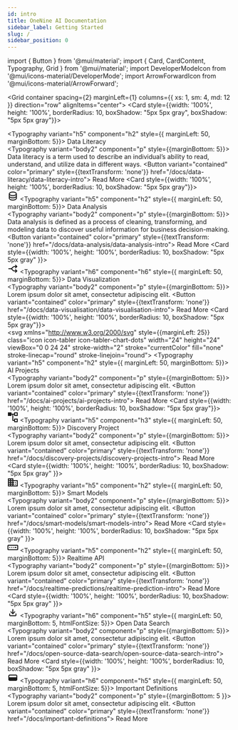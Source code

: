 ```yaml
---
id: intro
title: OneNine AI Documentation
sidebar_label: Getting Started
slug: /
sidebar_position: 0
---
```


import { Button } from '@mui/material';
import { Card, CardContent, Typography, Grid } from '@mui/material';
import DeveloperModeIcon from '@mui/icons-material/DeveloperMode';
import ArrowForwardIcon from '@mui/icons-material/ArrowForward';

          
<Grid container spacing={2} marginLeft={1} columns={{ xs: 1, sm: 4, md: 12 }} direction="row" alignItems="center">
    <Grid item xs={2} sm={4} md={4} key={1}>
        <Card style={{width: '100%', height: '100%', borderRadius: 10, boxShadow: "5px 5px gray", boxShadow: "5px 5px gray"}}>
        <CardContent>
            <div className='row'>
                <DeveloperModeIcon style={{marginLeft:25}}/>
                <Typography variant="h5" component="h2" style={{ marginLeft: 50, marginBottom: 5}}>
                Data Literacy
                </Typography>
            </div>
            <Typography variant="body2" component="p" style={{marginBottom: 5}}>
            Data literacy is a term used to describe an individual’s ability to read, understand, and utilize data in different ways.
            </Typography>
            <Button variant="contained" color="primary" style={{textTransform: 'none'}} href="/docs/data-literacy/data-literacy-intro">
            Read More <ArrowForwardIcon />
            </Button>
        </CardContent>
        </Card>
    </Grid>
    <Grid item xs={2} sm={4} md={4} key={2}>
        <Card style={{width: '100%', height: '100%', borderRadius: 10, boxShadow: "5px 5px gray"}}>
        <CardContent>
            <div className='row'>
            <svg class="w-6 h-6" style={{marginLeft:25}} height="24" width="24" fill="none" stroke="currentColor" viewBox="0 0 24 24" xmlns="http://www.w3.org/2000/svg"><path stroke-linecap="round" stroke-linejoin="round" stroke-width="2" d="M4 7v10c0 2.21 3.582 4 8 4s8-1.79 8-4V7M4 7c0 2.21 3.582 4 8 4s8-1.79 8-4M4 7c0-2.21 3.582-4 8-4s8 1.79 8 4m0 5c0 2.21-3.582 4-8 4s-8-1.79-8-4"></path></svg>
                <Typography variant="h5" component="h2" style={{ marginLeft: 50, marginBottom: 5}}>
                Data Analysis
                </Typography>
            </div>
            <Typography variant="body2" component="p" style={{marginBottom: 5}}>
            Data analysis is defined as a process of cleaning, transforming, and modeling data to discover useful information for business decision-making.
            </Typography>
            <Button variant="contained" color="primary" style={{textTransform: 'none'}} href="/docs/data-analysis/data-analysis-intro">
            Read More <ArrowForwardIcon />
            </Button>
        </CardContent>
        </Card>
    </Grid>
    <Grid item xs={2} sm={4} md={4} key={3}>
        <Card style={{width: '100%', height: '100%', borderRadius: 10, boxShadow: "5px 5px gray" }}>
        <CardContent>
            <div className='row'>
            <svg xmlns="http://www.w3.org/2000/svg" style={{marginLeft:25}} width="24" height="24" viewBox="0 0 24 24" stroke-width="2" stroke="currentColor" fill="none" stroke-linecap="round" stroke-linejoin="round">
                    <path stroke="none" d="M0 0h24v24H0z" fill="none"></path>
                    <path d="M21 17h-5.397a5 5 0 0 1 -4.096 -2.133l-.514 -.734a5 5 0 0 0 -4.096 -2.133h-3.897"></path>
                    <path d="M21 7h-5.395a5 5 0 0 0 -4.098 2.135l-.51 .73a5 5 0 0 1 -4.097 2.135h-3.9"></path>
                    <path d="M18 10l3 -3l-3 -3"></path>
                    <path d="M18 20l3 -3l-3 -3"></path>
                </svg>
                <Typography variant="h6" component="h6" style={{ marginLeft: 50, marginBottom: 5}}>
                Data Visualization
                </Typography>
            </div>
            <Typography variant="body2" component="p" style={{marginBottom: 5}}>
            Lorem ipsum dolor sit amet, consectetur adipiscing elit.
            </Typography>
            <Button variant="contained" color="primary" style={{textTransform: 'none'}} href="/docs/data-visualisation/data-visualisation-intro">
            Read More <ArrowForwardIcon />
            </Button>
        </CardContent>
        </Card>
    </Grid>
    <Grid item xs={2} sm={4} md={4} key={4}>
        <Card style={{width: '100%', height: '100%', borderRadius: 10, boxShadow: "5px 5px gray"}}>
        <CardContent>
            <div className='row'>
            <svg xmlns="http://www.w3.org/2000/svg" style={{marginLeft: 25}} class="icon icon-tabler icon-tabler-chart-dots" width="24" height="24" viewBox="0 0 24 24" stroke-width="2" stroke="currentColor" fill="none" stroke-linecap="round" stroke-linejoin="round">
            <path stroke="none" d="M0 0h24v24H0z" fill="none"></path>
            <path d="M3 3v18h18"></path>
            <circle cx="9" cy="9" r="2"></circle>
            <circle cx="19" cy="7" r="2"></circle>
            <circle cx="14" cy="15" r="2"></circle>
            <line x1="10.16" y1="10.62" x2="12.5" y2="13.5"></line>
            <path d="M15.088 13.328l2.837 -4.586"></path>
            </svg>
                <Typography variant="h5" component="h2" style={{ marginLeft: 50, marginBottom: 5}}>
                AI Projects
                </Typography>
            </div>
            <Typography variant="body2" component="p" style={{marginBottom: 5}}>
            Lorem ipsum dolor sit amet, consectetur adipiscing elit.
            </Typography>
            <Button variant="contained" color="primary" style={{textTransform: 'none'}} href="/docs/ai-projects/ai-projects-intro">
            Read More <ArrowForwardIcon />
            </Button>
        </CardContent>
        </Card>
    </Grid>
    <Grid item xs={2} sm={4} md={4} key={5}>
        <Card style={{width: '100%', height: '100%', borderRadius: 10, boxShadow: "5px 5px gray"}}>
        <CardContent>
            <div className='row'>
            <svg style={{marginLeft:25}} width="24" height="24" viewBox="0 0 24 24" fill="none" xmlns="http://www.w3.org/2000/svg">
            <path fill-rule="evenodd" clip-rule="evenodd" d="M9 1H1V9H9V6H11V20H15V23H23V15H15V18H13V6H15V9H23V1H15V4H9V1ZM21 3H17V7H21V3ZM17 17H21V21H17V17Z" fill="currentColor"/>
            </svg>
                <Typography variant="h5" component="h3" style={{ marginLeft: 50, marginBottom: 5}}>
                Discovery Project
                </Typography>
            </div>
            <Typography variant="body2" component="p" style={{marginBottom: 5}}>
            Lorem ipsum dolor sit amet, consectetur adipiscing elit.
            </Typography>
            <Button variant="contained" color="primary" style={{textTransform: 'none'}} href="/docs/discovery-projects/discovery-projects-intro">
            Read More <ArrowForwardIcon />
            </Button>
        </CardContent>
        </Card>
    </Grid>
    <Grid item xs={2} sm={4} md={4} key={6}>
        <Card style={{width: '100%', height: '100%', borderRadius: 10, boxShadow: "5px 5px gray" }}>
        <CardContent>
            <div className='row'>
            <svg width="24" height="24" viewBox="0 0 24 24" fill="none" xmlns="http://www.w3.org/2000/svg" style={{marginLeft:25}}>
            <path d="M17 15H19V17H17V15Z" fill="currentColor" />
            <path d="M19 11H17V13H19V11Z" fill="currentColor" />
            <path fill-rule="evenodd" clip-rule="evenodd" d="M13 7H23V21H1V3H13V7ZM8 5H11V7H8V5ZM11 19V17H8V19H11ZM11 15V13H8V15H11ZM11 11V9H8V11H11ZM21 19V9H13V11H15V13H13V15H15V17H13V19H21ZM3 19V17H6V19H3ZM3 15H6V13H3V15ZM6 11V9H3V11H6ZM3 7H6V5H3V7Z" fill="currentColor" />
            </svg>
                <Typography variant="h5" component="h2" style={{ marginLeft: 50, marginBottom: 5}}>
                Smart Models
                </Typography>
            </div>
            <Typography variant="body2" component="p" style={{marginBottom: 5}}>
            Lorem ipsum dolor sit amet, consectetur adipiscing elit.
            </Typography>
            <Button variant="contained" color="primary" style={{textTransform: 'none'}} href="/docs/smart-models/smart-models-intro">
            Read More <ArrowForwardIcon />
            </Button>
        </CardContent>
        </Card>
    </Grid>
    <Grid item xs={2} sm={4} md={4} key={7}>
        <Card style={{width: '100%', height: '100%', borderRadius: 10, boxShadow: "5px 5px gray" }}>
        <CardContent>
            <div className='row'>
            <svg width="24" height="24" viewBox="0 0 24 24" fill="none" xmlns="http://www.w3.org/2000/svg" style={{marginLeft:25}}>
            <path d="M6 12C6 12.5523 5.55228 13 5 13C4.44772 13 4 12.5523 4 12C4 11.4477 4.44772 11 5 11C5.55228 11 6 11.4477 6 12Z" fill="currentColor" />
            <path d="M9 13C9.55228 13 10 12.5523 10 12C10 11.4477 9.55228 11 9 11C8.44771 11 8 11.4477 8 12C8 12.5523 8.44771 13 9 13Z" fill="currentColor" />
            <path d="M14 12C14 12.5523 13.5523 13 13 13C12.4477 13 12 12.5523 12 12C12 11.4477 12.4477 11 13 11C13.5523 11 14 11.4477 14 12Z" fill="currentColor" />
            <path d="M20 11H16V13H20V11Z" fill="currentColor" />
            <path fill-rule="evenodd" clip-rule="evenodd" d="M2 6C0.895431 6 0 6.89543 0 8V16C0 17.1046 0.89543 18 2 18H22C23.1046 18 24 17.1046 24 16V8C24 6.89543 23.1046 6 22 6H2ZM22 8H2L2 16H22V8Z" fill="currentColor" />
            </svg>
                <Typography variant="h5" component="h2" style={{ marginLeft: 50, marginBottom: 5}}>
                Realtime API
                </Typography>
            </div>
            <Typography variant="body2" component="p" style={{marginBottom: 5}}>
            Lorem ipsum dolor sit amet, consectetur adipiscing elit.
            </Typography>
            <Button variant="contained" color="primary" style={{textTransform: 'none'}} href="/docs/realtime-predictions/realtime-prediction-intro">
            Read More <ArrowForwardIcon />
            </Button>
        </CardContent>
        </Card>
    </Grid>
    <Grid item xs={2} sm={4} md={4} key={8}>
        <Card style={{width: '100%', height: '100%', borderRadius: 10, boxShadow: "5px 5px gray" }}>
        <CardContent>
            <div className='row'>
            <svg width="24" height="24"  viewBox="0 0 24 24" fill="none" xmlns="http://www.w3.org/2000/svg" style={{marginLeft:25}}>
            <path d="M11 5C11 4.44772 11.4477 4 12 4C12.5523 4 13 4.44772 13 5V12.1578L16.2428 8.91501L17.657 10.3292L12.0001 15.9861L6.34326 10.3292L7.75748 8.91501L11 12.1575V5Z" fill="currentColor" />
            <path d="M4 14H6V18H18V14H20V18C20 19.1046 19.1046 20 18 20H6C4.89543 20 4 19.1046 4 18V14Z" fill="currentColor" />
            </svg>
                <Typography variant="h6" component="h5" style={{ marginLeft: 50, marginBottom: 5, htmlFontSize: 5}}>
                Open Data Search
                </Typography>
            </div>
            <Typography variant="body2" component="p" style={{marginBottom: 5}}>
            Lorem ipsum dolor sit amet, consectetur adipiscing elit.
            </Typography>
            <Button variant="contained" color="primary" style={{textTransform: 'none'}} href="/docs/open-source-data-search/open-source-data-search-intro">
            Read More <ArrowForwardIcon />
            </Button>
        </CardContent>
        </Card>
    </Grid>
    <Grid item xs={2} sm={4} md={4} key={9}>
        <Card style={{width: '100%', height: '100%', borderRadius: 10, boxShadow: "5px 5px gray" }}>
        <CardContent>
            <div className='row'>
            <svg width="24" height="24" viewBox="0 0 24 24" fill="none" xmlns="http://www.w3.org/2000/svg" style={{marginLeft:25}}>
                <path fill-rule="evenodd" clip-rule="evenodd" d="M2 8C2 6.34315 3.34315 5 5 5H19C20.6569 5 22 6.34315 22 8V16C22 17.6569 20.6569 19 19 19H5C3.34315 19 2 17.6569 2 16V8ZM5 7H19C19.5523 7 20 7.44771 20 8V11H4V8C 7.44772 4.44772 7 5 7ZM4 13V16C4 16.5523 4.44772 17 5 17H8V13H4ZM10 17H19C19.5523 17 20 16.5523 20 16V13H10V17Z" fill="currentColor"/>
            </svg>
                <Typography variant="h6" component="h5" style={{ marginLeft: 50, marginBottom: 5, htmlFontSize: 5}}>
                Important Definitions
                </Typography>
            </div>
            <Typography variant="body2" component="p" style={{marginBottom: 5 }}>
            Lorem ipsum dolor sit amet, consectetur adipiscing elit.
            </Typography>
            <Button variant="contained" color="primary" style={{textTransform: 'none'}} href="/docs/important-definitions">
            Read More <ArrowForwardIcon />
            </Button>
        </CardContent>
        </Card>
    </Grid>
</Grid>